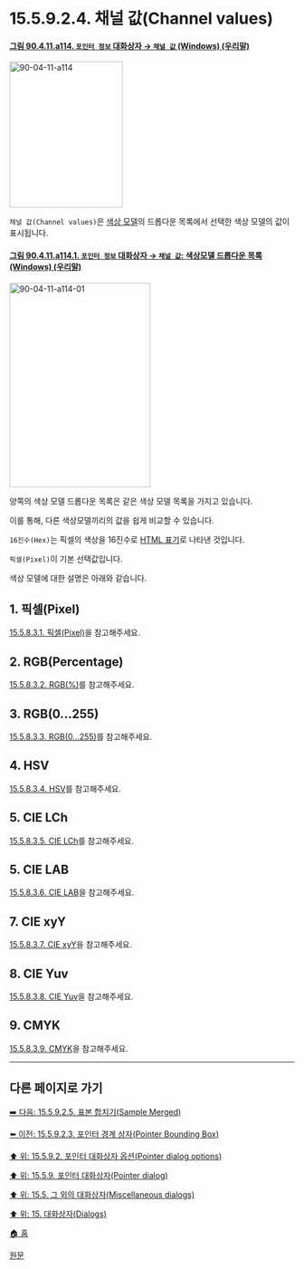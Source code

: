 # 15.5.9.2.4. 채널 값(Channel values)

<a id="90-04-11-a114"></a>

#### [그림 90.4.11.a114. `포인터 정보` 대화상자 → `채널 값` (Windows) (우리말)](./90-04-0011-pointer_information.md#90-04-11-a114)
<img width="200" height="258" alt="90-04-11-a114" src="https://github.com/user-attachments/assets/6cfe63a0-554e-492a-bf14-9011f744be0c" />

`채널 값(Channel values)`은 [색상 모델](./19-glossaryx-color_model.md)의 드롭다운 목록에서 선택한 색상 모델의 값이 표시됩니다.

<a id="90-04-11-a114-01"></a>

#### [그림 90.4.11.a114.1. `포인터 정보` 대화상자 → `채널 값`: 색상모델 드롭다운 목록 (Windows) (우리말)](./90-04-0011-pointer_information.md#90-04-11-a114-01)
<img width="249" height="361" alt="90-04-11-a114-01" src="https://github.com/user-attachments/assets/68da2e4d-5f8e-4db8-8a1a-6e111a3c69a0" />

양쪽의 색상 모델 드롭다운 목록은 같은 색상 모델 목록을 가지고 있습니다.

이를 통해, 다른 색상모델끼리의 값을 쉽게 비교할 수 있습니다.

`16진수(Hex)`는 픽셀의 색상을 16진수로 [HTML 표기](./19-glossaryx-html_notation.md)로 나타낸 것입니다.

`픽셀(Pixel)`이 기본 선택값입니다.

색상 모델에 대한 설명은 아래와 같습니다.

<a id="15-05-09-02-04-s1"></a>

## 1. 픽셀(Pixel)
[15.5.8.3.1. 픽셀(Pixel)](./15-05-08-03-01-pixel.md)을 참고해주세요.

<a id="15-05-09-02-04-s2"></a>

## 2. RGB(Percentage)
[15.5.8.3.2. RGB(%)](./15-05-08-03-02-rgb_percentage.md)를 참고해주세요.

<a id="15-05-09-02-04-s3"></a>

## 3. RGB(0...255)
[15.5.8.3.3. RGB(0...255)](./15-05-08-03-03-rgb_0_255.md)를 참고해주세요.

<a id="15-05-09-02-04-s4"></a>

## 4. HSV
[15.5.8.3.4. HSV](./15-05-08-03-04-hsv.md)를 참고해주세요.

<a id="15-05-09-02-04-s5"></a>

## 5. CIE LCh
[15.5.8.3.5. CIE LCh](./15-05-08-03-05-cie_lch.md)를 참고해주세요.

<a id="15-05-09-02-04-s6"></a>

## 5. CIE LAB
[15.5.8.3.6. CIE LAB](./15-05-08-03-06-cie_lab.md)을 참고해주세요.

<a id="15-05-09-02-04-s7"></a>

## 7. CIE xyY
[15.5.8.3.7. CIE xyY](./15-05-08-03-07-cie_xyy.md)을 참고해주세요.

<a id="15-05-09-02-04-s8"></a>

## 8. CIE Yuv
[15.5.8.3.8. CIE Yuv](./15-05-08-03-08-cie_yuv.md)을 참고해주세요.

<a id="15-05-09-02-04-s9"></a>

## 9. CMYK
[15.5.8.3.9. CMYK](./15-05-08-03-09-cmyk.md)을 참고해주세요.

***

## 다른 페이지로 가기

[➡️ 다음: 15.5.9.2.5. 표본 합치기(Sample Merged)](./15-05-09-02-05-sample_merged.md)

[⬅️ 이전: 15.5.9.2.3. 포인터 경계 상자(Pointer Bounding Box)](./15-05-09-02-03-pointer_bounding_box.md)

[⬆️ 위: 15.5.9.2. 포인터 대화상자 옵션(Pointer dialog options)](./15-05-09-02-00-pointer_dialog_options.md)

[⬆️ 위: 15.5.9. 포인터 대화상자(Pointer dialog)](./15-05-09-00-pointer-dialog.md)

[⬆️ 위: 15.5. 그 외의 대화상자(Miscellaneous dialogs)](./15-05-00-miscellaneous-dialogs.md)

[⬆️ 위: 15. 대화상자(Dialogs)](./15-00-dialogs.md)

[🏠 홈](./00-home.md)

[원문](https://docs.gimp.org/2.10/ko/gimp-pointer-info-dialog.html#idm22212)